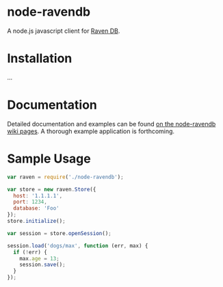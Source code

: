 node-ravendb
============
A node.js javascript client for [Raven DB](http://ravendb.net/).

Installation
============
...


Documentation
=============
Detailed documentation and examples can be found [on the node-ravendb wiki pages](https://github.com/mattdaly/node-ravendb/wiki). A thorough example application is forthcoming.

Sample Usage
=============
```javascript
var raven = require('./node-ravendb');

var store = new raven.Store({ 
  host: '1.1.1.1', 
  port: 1234, 
  database: 'Foo' 
});
store.initialize();

var session = store.openSession();

session.load('dogs/max', function (err, max) {
  if (!err) {
    max.age = 13;
    session.save();
  }
});
```
